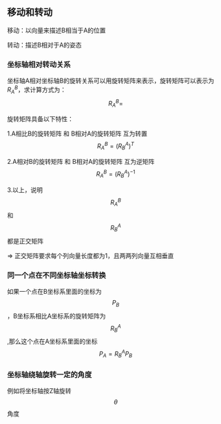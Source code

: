 ## 移动和转动

移动：以向量来描述B相当于A的位置

转动：描述B相对于A的姿态

### 坐标轴相对转动关系

坐标轴A相对坐标轴B的旋转关系可以用旋转矩阵来表示，旋转矩阵可以表示为$R_A^B$，求计算方式为：
$$
R_A^B = 
$$




旋转矩阵具备以下特性：

1.A相比B的旋转矩阵 和 B相对A的旋转矩阵 互为转置
$$
R_A^B = (R_B^A)^T
$$


2.A相对B的旋转矩阵 和 B相对A的旋转矩阵 互为逆矩阵
$$
R_A^B = (R_B^A)^{-1}
$$

3.以上，说明$$R_A^B$$ 和 $$R_B^A$$都是正交矩阵

=> 正交矩阵要求每个列向量长度都为1，且两两列向量互相垂直



### 同一个点在不同坐标轴坐标转换

如果一个点在B坐标系里面的坐标为$$P_B$$，B坐标系相比A坐标系的旋转矩阵为$$R_B^A$$,那么这个点在A坐标系里面的坐标$$P_A = R_B^AP_B$$ 



### 坐标轴绕轴旋转一定的角度

例如将坐标轴按Z轴旋转$$\theta$$角度